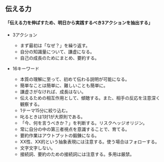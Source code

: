 ## 伝える力  

#### 「伝える力を伸ばすため、明日から実践するべき3アクションを抽出する」  

+ 3アクション  
  - まず最初は「なぜ？」を繰り返す。  
  - 自分の知識量について、謙虚になる。  
  - 自己の成長のためにまとめ、要約する。

+ 16キーワード  
  - 本質の理解に至って、初めて伝わる説明が可能になる。
  - 簡単なことは簡単に、難しいことも簡単に。  
  - 謙虚さがなければ、成長はない。  
  - 伝えるための相互作用として、傾聴する。また、相手の反応を注意深く観察する。  
  - 1テーマ15分に絞り込む。  
  - 叱るときは1対1が大原則である。  
  - 「今、何を言うべきか？」を判断する。リスクヘッジオリジン。  
  - 常に自分の中の第三者視点を意識することで、育てる。  
  - 要約作業はアウトプットの鍛錬になる。  
  - XX性、XX的という抽象表現には注意する。使う場合はフォローする。  
  - 文字文字しない。 
  - 接続詞、要約のための接続詞には注意する。多用は厳禁。 

